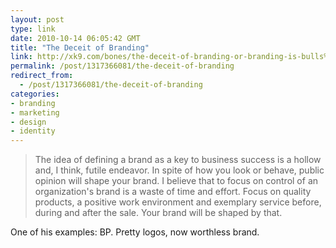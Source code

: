 ```yaml
---
layout: post
type: link
date: 2010-10-14 06:05:42 GMT
title: "The Deceit of Branding"
link: http://xk9.com/bones/the-deceit-of-branding-or-branding-is-bulls%C2%AE/
permalink: /post/1317366081/the-deceit-of-branding
redirect_from: 
  - /post/1317366081/the-deceit-of-branding
categories:
- branding
- marketing
- design
- identity
---
```

<blockquote>The idea of defining a brand as a key to business success is a hollow and, I think, futile endeavor. In spite of how you look or behave, public opinion will shape your brand. I believe that to focus on control of an organization's brand is a waste of time and effort. Focus on quality products, a positive work environment and exemplary service before, during and after the sale. Your brand will be shaped by that.</blockquote>

One of his examples: BP. Pretty logos, now worthless brand.